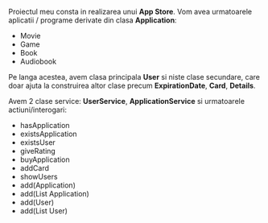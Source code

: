 Proiectul meu consta in realizarea unui <b>App Store</b>.
Vom avea urmatoarele aplicatii / programe derivate din clasa <b>Application</b>:
* Movie
* Game
* Book
* Audiobook

Pe langa acestea, avem clasa principala <b>User</b> si niste clase secundare, care doar ajuta la construirea altor clase precum <b>ExpirationDate</b>, <b>Card</b>, <b>Details</b>.

Avem 2 clase service: <b>UserService</b>, <b>ApplicationService</b> si urmatoarele actiuni/interogari:
* hasApplication
* existsApplication
* existsUser
* giveRating
* buyApplication
* addCard
* showUsers
* add(Application)
* add(List Application)
* add(User)
* add(List User)
